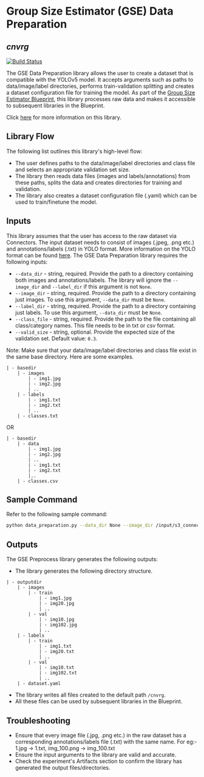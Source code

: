 # Group Size Estimator (GSE) Data Preparation
## _cnvrg_

[![Build Status](https://travis-ci.org/joemccann/dillinger.svg?branch=master)](https://travis-ci.org/joemccann/dillinger)

The GSE Data Preparation library allows the user to create a dataset that is compatible with the YOLOv5 model. It accepts arguments such as paths to data/image/label directories, performs train-validation splitting and creates a dataset configuration file for training the model. As part of the [Group Size Estimator Blueprint](), this library processes raw data and makes it accessible to subsequent libraries in the Blueprint.

Click [here]() for more information on this library.

## Library Flow
The following list outlines this library's high-level flow:
- The user defines paths to the data/image/label directories and class file and selects an appropriate validation set size. 
- The library then reads data files (images and labels/annotations) from these paths, splits the data and creates directories for training and validation.
- The library also creates a dataset configuration file (.yaml) which can be used to train/finetune the model.

## Inputs
This library assumes that the user has access to the raw dataset via Connectors. The input dataset needs to consist of images (.jpeg, .png etc.) and annotations/labels (.txt) in YOLO format. More information on the YOLO format can be found [here](https://www.edge-ai-vision.com/2022/04/exploring-data-labeling-and-the-6-different-types-of-image-annotation/#:~:text=YOLO%3A%20In%20the%20YOLO%20labeling,coordinates%2C%20height%2C%20and%20width.).
The GSE Data Preparation library requires the following inputs:
* `--data_dir` - string, required. Provide the path to a directory containing both images and annotations/labels. The library will ignore the `--image_dir` and `--label_dir` if this argument is not `None`.
* `--image_dir` - string, required. Provide the path to a directory containing just images. To use this argument, `--data_dir` must be `None`.
* `--label_dir` - string, required. Provide the path to a directory containing just labels. To use this argument, `--data_dir` must be `None`.
* `--class_file` - string, required. Provide the path to the file containing all class/category names. This file needs to be in txt or csv format.
* `--valid_size` - string, optional. Provide the expected size of the validation set. Default value: `0.3`.

Note: Make sure that your data/image/label directories and class file exist in the same base directory. Here are some examples.
```
| - basedir
    | - images
        | - img1.jpg
        | - img2.jpg
        | ..
    | - labels
        | - img1.txt
        | - img2.txt
        | ..
    | - classes.txt
```
OR
```
| - basedir
    | - data
        | - img1.jpg
        | - img2.jpg
        | ..
        | - img1.txt
        | - img2.txt
        |..
    | - classes.csv
```

## Sample Command
Refer to the following sample command:

```bash
python data_preparation.py --data_dir None --image_dir /input/s3_connector/basedir/images  --label_dir /input/s3_connector/basedir/labels --class_file /input/s3_connector/base_dir/classes.txt --valid_size 0.2
```

## Outputs
The GSE Preprocess library generates the following outputs:
- The library generates the following directory structure.
```
| - outputdir
    | - images
        | - train
            | - img1.jpg
            | - img20.jpg
            | ..
        | - val
            | - img10.jpg
            | - img102.jpg
            | ..
    | - labels
        | - train
            | - img1.txt
            | - img20.txt
            | ..
        | - val
            | - img10.txt
            | - img102.txt
            | ..
    | - dataset.yaml
```
- The library writes all files created to the default path `/cnvrg`.
- All these files can be used by subsequent libraries in the Blueprint.

## Troubleshooting
- Ensure that every image file (.jpg, .png etc.) in the raw dataset has a corresponding annotations/labels file (.txt) with the same name. For eg:- 1.jpg -> 1.txt, img_100.png -> img_100.txt
- Ensure the input arguments to the library are valid and accurate.
- Check the experiment's Artifacts section to confirm the library has generated the output files/directories.